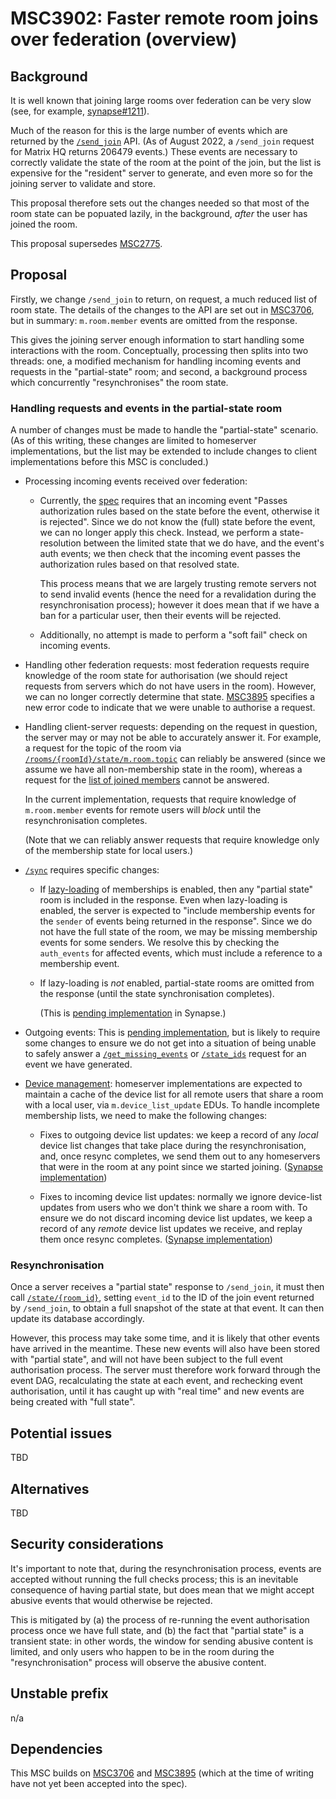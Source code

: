 # MSC3902: Faster remote room joins over federation (overview)

## Background

It is well known that joining large rooms over federation can be very slow (see,
for example, [synapse#1211](https://github.com/matrix-org/synapse/issues/1211)).

Much of the reason for this is the large number of events which are returned by
the [`/send_join`](https://spec.matrix.org/v1.4/server-server-api/#put_matrixfederationv2send_joinroomideventid)
API. (As of August 2022, a `/send_join` request for Matrix HQ returns 206479
events.) These events are necessary to correctly validate the state of the room
at the point of the join, but the list is expensive for the "resident" server to
generate, and even more so for the joining server to validate and store.

This proposal therefore sets out the changes needed so that most of the room
state can be popuated lazily, in the background, *after* the user has joined
the room.

This proposal supersedes [MSC2775](https://github.com/matrix-org/matrix-spec-proposals/pull/2775).

## Proposal

Firstly, we change `/send_join` to return, on request, a much reduced list of
room state. The details of the changes to the API are set out in
[MSC3706](https://github.com/matrix-org/matrix-spec-proposals/pull/3706), but
in summary: `m.room.member` events are omitted from the response.

This gives the joining server enough information to start handling some
interactions with the room. Conceptually, processing then splits into two
threads: one, a modified mechanism for handling incoming events and requests in
the "partial-state" room; and second, a background process which concurrently
"resynchronises" the room state.

### Handling requests and events in the partial-state room

A number of changes must be made to handle the "partial-state" scenario. (As of
this writing, these changes are limited to homeserver implementations, but the
list may be extended to include changes to client implementations before this
MSC is concluded.)

 * Processing incoming events received over federation:

   * Currently, the
     [spec](https://spec.matrix.org/v1.4/server-server-api/#checks-performed-on-receipt-of-a-pdu)
     requires that an incoming event "Passes authorization rules based on the
     state before the event, otherwise it is rejected". Since we do not know
     the (full) state before the event, we can no longer apply this
     check. Instead, we perform a state-resolution between the limited state
     that we do have, and the event's auth events; we then check that the
     incoming event passes the authorization rules based on that resolved
     state.

     This process means that we are largely trusting remote servers not to send
     invalid events (hence the need for a revalidation during the
     resynchronisation process); however it does mean that if we have a ban for
     a particular user, then their events will be rejected.

   * Additionally, no attempt is made to perform a "soft fail" check on incoming events.

 * Handling other federation requests: most federation requests require
   knowledge of the room state for authorisation (we should reject requests
   from servers which do not have users in the room). However, we can no longer
   correctly determine that
   state. [MSC3895](https://github.com/matrix-org/matrix-spec-proposals/pull/3895)
   specifies a new error code to indicate that we were unable to authorise a
   request.

 * Handling client-server requests: depending on the request in question, the
   server may or may not be able to accurately answer it. For example, a
   request for the topic of the room via
   [`/rooms/{roomId}/state/m.room.topic`](https://spec.matrix.org/v1.4/client-server-api/#get_matrixclientv3roomsroomidstateeventtypestatekey)
   can reliably be answered (since we assume we have all non-membership state
   in the room), whereas a request for the [list of joined
   members](https://spec.matrix.org/v1.4/client-server-api/#get_matrixclientv3roomsroomidjoined_members) cannot be answered.

   In the current implementation, requests that require knowledge of
   `m.room.member` events for remote users will *block* until the
   resynchronisation completes.

   (Note that we can reliably answer requests that require knowledge only of
   the membership state for local users.)

 * [`/sync`](https://spec.matrix.org/v1.4/client-server-api/#get_matrixclientv3sync)
   requires specific changes:

   * If [lazy-loading](https://spec.matrix.org/v1.4/client-server-api/#lazy-loading-room-members)
     of memberships is enabled, then any "partial state" room is included in
     the response. Even when lazy-loading is enabled, the server is expected to
     "include membership events for the `sender` of events being returned in
     the response". Since we do not have the full state of the room, we may be
     missing membership events for some senders. We resolve this by checking
     the `auth_events` for affected events, which must include a reference to a
     membership event.
     
   * If lazy-loading is *not* enabled, partial-state rooms are omitted from the
     response (until the state synchronisation completes).

     (This is [pending implementation](https://github.com/matrix-org/synapse/issues/12989) in Synapse.)

 * Outgoing events: This is [pending
   implementation](https://github.com/matrix-org/synapse/issues/12997), but is
   likely to require some changes to ensure we do not get into a situation of
   being unable to safely answer a
   [`/get_missing_events`](https://spec.matrix.org/v1.4/server-server-api/#post_matrixfederationv1get_missing_eventsroomid)
   or
   [`/state_ids`](https://spec.matrix.org/v1.4/server-server-api/#get_matrixfederationv1state_idsroomid)
   request for an event we have generated.

 * [Device management](https://spec.matrix.org/v1.4/server-server-api/#device-management):
   homeserver implementations are expected to maintain a cache of the device
   list for all remote users that share a room with a local user, via
   `m.device_list_update` EDUs. To handle incomplete membership lists, we need to make the following changes:

    * Fixes to outgoing device list updates: we keep a record of any *local*
      device list changes that take place during the resynchronisation, and,
      once resync completes, we send them out to any homeservers that were in
      the room at any point since we started joining. ([Synapse
      implementation](https://github.com/matrix-org/synapse/pull/13934))

    * Fixes to incoming device list updates: normally we ignore device-list
      updates from users who we don't think we share a room with. To ensure we
      do not discard incoming device list updates, we keep a record of any
      *remote* device list updates we receive, and replay them once resync
      completes. ([Synapse
      implementation](https://github.com/matrix-org/synapse/pull/13913))

### Resynchronisation

Once a server receives a "partial state" response to `/send_join`, it must then
call [`/state/{room_id}`](https://spec.matrix.org/v1.4/server-server-api/#get_matrixfederationv1stateroomid),
setting `event_id` to the ID of the join event returned by `/send_join`, to
obtain a full snapshot of the state at that event. It can then update its database 
accordingly.

However, this process may take some time, and it is likely that other events
have arrived in the meantime. These new events will also have been stored with
"partial state", and will not have been subject to the full event authorisation
process. The server must therefore work forward through the event DAG,
recalculating the state at each event, and rechecking event authorisation,
until it has caught up with "real time" and new events are being created with
"full state".

## Potential issues

TBD

## Alternatives

TBD

## Security considerations

It's important to note that, during the resynchronisation process, events are
accepted without running the full checks process; this is an inevitable
consequence of having partial state, but does mean that we might accept abusive
events that would otherwise be rejected.

This is mitigated by (a) the process of re-running the event authorisation
process once we have full state, and (b) the fact that "partial state" is a
transient state: in other words, the window for sending abusive content is
limited, and only users who happen to be in the room during the
"resynchronisation" process will observe the abusive content.

## Unstable prefix

n/a

## Dependencies

This MSC builds on [MSC3706](https://github.com/matrix-org/matrix-spec-proposals/pull/3706) and [MSC3895](https://github.com/matrix-org/matrix-spec-proposals/pull/3895)
(which at the time of writing have not yet been accepted into the spec).
